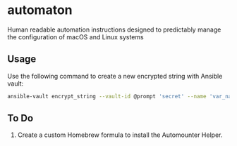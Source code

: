 # automaton
Human readable automation instructions designed to predictably manage the configuration of macOS and Linux systems

## Usage

Use the following command to create a new encrypted string with Ansible vault:

```bash
ansible-vault encrypt_string --vault-id @prompt 'secret' --name 'var_name'
```

## To Do

1. Create a custom Homebrew formula to install the Automounter Helper.
